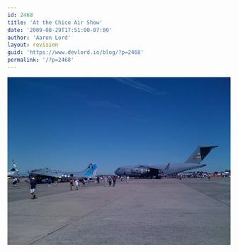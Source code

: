 ```yaml
---
id: 2468
title: 'At the Chico Air Show'
date: '2009-08-29T17:51:00-07:00'
author: 'Aaron Lord'
layout: revision
guid: 'https://www.devlord.io/blog/?p=2468'
permalink: '/?p=2468'
---
```


<p class="mobile-photo"><a href="/wp-content/uploads/2011/10/photo-729754.jpg"><img src="/wp-content/uploads/2011/10/photo-729754.jpg?w=300" border="0" alt="" /></a></p><div class="blogger-post-footer"><img width='1' height='1' src="https://www.devlord.io/blog/at-the-chico-air-show/"' /></div>